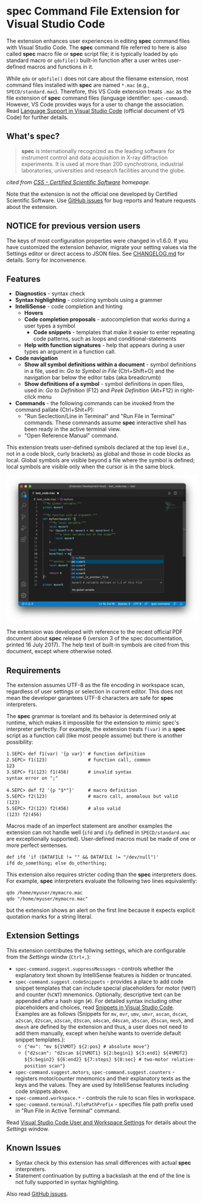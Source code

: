 # __spec__ Command File Extension for Visual Studio Code

The extension enhances user experiences in editing __spec__ command files with Visual Studio Code.
The __spec__ command file referred to here is also called __spec__ macro file or __spec__ script file; it is typically loaded by `qdo` standard macro or `qdofile()` built-in function after a user writes user-defined macros and functions in it.

While `qdo` or `qdofile()` does not care about the filename extension, most command files installed with __spec__ are named `*.mac` (e.g., `SPECD/standard.mac`).
Therefore, this VS Code extension treats `.mac` as the file extension of __spec__ command files (language identifier: `spec-command`).
However, VS Code provides ways for a user to change the association.
Read [Language Support in Visual Studio Code](https://code.visualstudio.com/docs/languages/overview) (official document of VS Code) for further details.

## What's __spec__?

> __spec__ is internationally recognized as the leading software for instrument control and data acquisition in X-ray diffraction experiments.
> It is used at more than 200 synchrotrons, industrial laboratories, universities and research facilities around the globe.

_cited from [CSS - Certified Scientific Software](https://www.certif.com) homepage._

Note that the extension is not the official one developed by Certified Scientific Software.
Use [GitHub issues](https://github.com/fujidana/vscode-spec-command/issues) for bug reports and feature requests about the extension.

## NOTICE for previous version users

The keys of most configuration properties were changed in v1.6.0.
If you have customized the extension behavior, migrate your setting values via the Settings editor or direct access to JSON files.
See [CHANGELOG.md](CHANGELOG.md) for details.
Sorry for inconvenence.

## Features

* __Diagnostics__ - syntax check
* __Syntax highlighting__ - colorizing symbols using a grammer
* __IntelliSense__ - code completion and hinting
  * __Hovers__
  * __Code completion proposals__ - autocompletion that works during a user types a symbol
    * __Code snippets__ - templates that make it easier to enter repeating code patterns, such as loops and conditional-statements
  * __Help with function signatures__ - help that appears during a user types an argument in a function call.
* __Code navigation__
  * __Show all symbol definitions within a document__ - symbol definitions in a file, used in: _Go to Symbol in File_ (Ctrl+Shift+O) and the navigation bar below the editor tabs (aka breadcrumb)
  * __Show definitions of a symbol__ - symbol definitions in open files, used in: _Go to Definition_ (F12) and _Peek Definition_ (Alt+F12) in right-click menu
* __Commands__ - the following commands can be invoked from the command pallate (Ctrl+Shit+P):
  * "Run Seclection/Line in Terminal" and "Run File in Terminal" commands. These commands assume __spec__ interactive shell has been ready in the active terminal view.
  * "Open Reference Manual" command.

This extension treats user-defined symbols declared at the top level (i.e., not in a code block, curly brackets) as global and those in code blocks as local.
Global symbols are visible beyond a file where the symbol is defined; local symbols are visible only when the cursor is in the same block.

![screenshot of the hover](resources/screenshot.png "hover demo")

The extension was developed with reference to the recent official PDF document about __spec__ release 6 (version 3 of the spec documentation, printed 16 July 2017).
The help text of built-in symbols are cited from this document, except where otherwise noted.

## Requirements

The extension assumes UTF-8 as the file encoding in workspace scan, regardless of user settings or selection in current editor.
This does not mean the developer garantees UTF-8 characters are safe for __spec__ interpreters.

The __spec__ grammar is torelant and its behavior is determined only at runtime, which makes it impossible for the extension to mimic spec's interpreter perfectly.
For example, the extension treats `f(var)` in a __spec__ script as a function call (like most people assume) but there is another possibility:

```
1.SEPC> def f1(var) '{p var}' # function definition
2.SEPC> f1(123)               # function call, common
123
3.SEPC> f1(123) f1(456)       # invalid syntax
syntax error on ";"

4.SEPC> def f2 '{p "$*"}'     # macro definition
5.SEPC> f2(123)               # macro call, anomalous but valid
(123)
5.SEPC> f2(123) f2(456)       # also valid
(123) f2(456)
```

Macros made of an imperfect statement are another examples the extension can not handle well
(`ifd` and `ifp` defined in `SPECD/standard.mac` are exceptionally supported).
User-defined macros must be made of one or more perfect sentenses.

```
def ifd 'if (DATAFILE != "" && DATAFILE != "/dev/null")'
ifd do_something; else do_otherthing;
```

This extension also requires stricter coding than the __spec__ interpreters does.
For example, __spec__ interpreters evaluate the following two lines equivalently:

```
qdo /home/myuser/mymacro.mac
qdo "/home/myuser/mymacro.mac"
```

but the extension shows an alert on the first line because it expects explicit quotation marks for a string literal.

## Extension Settings

This extension contributes the follwing settings, which are configurable from the _Settings_ windw (`Ctrl+,`):

* `spec-command.suggest.suppressMessages` - controls whether the explanatory text shown by IntelliSense features is hidden or truncated.
* `spec-command.suggest.codeSnippets` - provides a place to add code snippet templates that can include special placeholders for motor (`%MOT`) and counter (`%CNT`) mnemonics. Optionally, descriptive text can be appended after a hash sign (`#`). For detailed syntax including other placeholders and choices, read [Snippets in Visual Studio Code](https://code.visualstudio.com/docs/editor/userdefinedsnippets). Examples are as follows (Snippets for `mv`, `mvr`, `umv`, `umvr`, `ascan`, `dscan`, `a2scan`, `d2scan`, `a3scan`, `d3scan`, `a4scan`, `d4scan`,  `a5scan`, `d5scan`, `mesh`, and `dmesh` are defined by the extension and thus, a user does not need to add them manually, except when he/she wants to override default snippet templates.):
  * `{"mv": "mv ${1%MOT} ${2:pos} # absolute move"}`
  * `{"d2scan": "d2scan ${1%MOT1} ${2:begin1} ${3:end1} ${4%MOT2} ${5:begin2} ${6:end2} ${7:steps} ${8:sec} # two-motor relative-position scan"}`
* `spec-command.suggest.motors`, `spec-command.suggest.counters` - registers motor/counter mnemonics and  their explanatory texts as the keys and the values. They are used by IntelliSense features including code snippets above.
* `spec-command.workspace.*` - controls the rule to scan files in workspace.
* `spec-command.terminal.filePathPrefix` - specifies file path prefix used in "Run File in Active Terminal" command.

Read [Visual Studio Code User and Workspace Settings](https://code.visualstudio.com/docs/getstarted/settings) for details about the _Settings_ window.

## Known Issues

* Syntax check by this extension has small differences with actual __spec__ interpreters.
* Statement continuation by putting a backslash at the end of the line is not fully supported in syntax highlighting.

Also read [GitHub issues](https://github.com/fujidana/vscode-spec-cmmand/issues).
